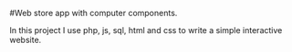 #Web store app with computer components.

In this project I use php, js, sql, html and css to write a simple interactive website.
